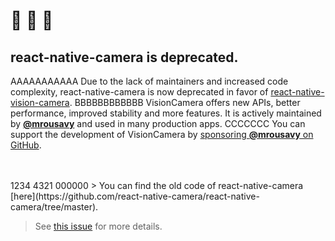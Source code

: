 
# 🚧 🚧 🚧
## react-native-camera is deprecated.
AAAAAAAAAAA
Due to the lack of maintainers and increased code complexity, react-native-camera is now deprecated in favor of [react-native-vision-camera](https://github.com/mrousavy/react-native-vision-camera).
BBBBBBBBBBBB
VisionCamera offers new APIs, better performance, improved stability and more features.
It is actively maintained by [**@mrousavy**](https://github.com/mrousavy) and used in many production apps.
CCCCCCC
You can support the development of VisionCamera by [sponsoring **@mrousavy** on GitHub](https://github.com/sponsors/mrousavy).

<br />
<br />
1234    4321  000000
> You can find the old code of react-native-camera [here](https://github.com/react-native-camera/react-native-camera/tree/master).

> See [this issue](https://github.com/react-native-community/react-native-camera/issues/3000) for more details.
